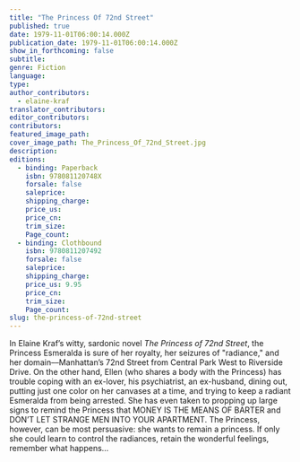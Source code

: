 ```yaml
---
title: "The Princess Of 72nd Street"
published: true
date: 1979-11-01T06:00:14.000Z
publication_date: 1979-11-01T06:00:14.000Z
show_in_forthcoming: false
subtitle:
genre: Fiction
language:
type:
author_contributors:
  - elaine-kraf
translator_contributors:
editor_contributors:
contributors:
featured_image_path:
cover_image_path: The_Princess_Of_72nd_Street.jpg
description:
editions:
  - binding: Paperback
    isbn: 978081120748X
    forsale: false
    saleprice:
    shipping_charge:
    price_us:
    price_cn:
    trim_size:
    Page_count:
  - binding: Clothbound
    isbn: 9780811207492
    forsale: false
    saleprice:
    shipping_charge:
    price_us: 9.95
    price_cn:
    trim_size:
    Page_count:
slug: the-princess-of-72nd-street
---
```


In Elaine Kraf’s witty, sardonic novel _The Princess of 72nd Street_, the Princess Esmeralda is sure of her royalty, her seizures of "radiance," and her domain––Manhattan’s 72nd Street from Central Park West to Riverside Drive. On the other hand, Ellen (who shares a body with the Princess) has trouble coping with an ex-lover, his psychiatrist, an ex-husband, dining out, putting just one color on her canvases at a time, and trying to keep a radiant Esmeralda from being arrested. She has even taken to propping up large signs to remind the Princess that MONEY IS THE MEANS OF BARTER and DON’T LET STRANGE MEN INTO YOUR APARTMENT. The Princess, however, can be most persuasive: she wants to remain a princess. If only she could learn to control the radiances, retain the wonderful feelings, remember what happens…

